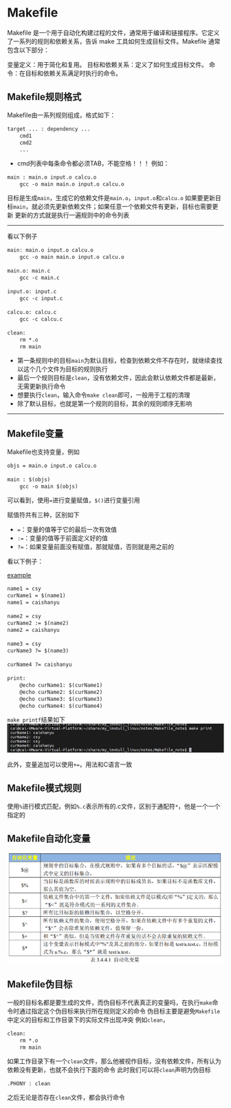 # Makefile

Makefile 是一个用于自动化构建过程的文件，通常用于编译和链接程序。它定义了一系列的规则和依赖关系，告诉 make 工具如何生成目标文件。Makefile 通常包含以下部分：

变量定义：用于简化和复用。
目标和依赖关系：定义了如何生成目标文件。
命令：在目标和依赖关系满足时执行的命令。

## Makefile规则格式

Makefile由一系列规则组成，格式如下：
```
target ... : dependency ...
    cmd1
    cmd2
    ...
```
- cmd列表中每条命令都必须TAB，不能空格！！！
例如：
```
main : main.o input.o calcu.o
    gcc -o main main.o input.o calcu.o
```
目标是生成`main`，生成它的依赖文件是`main.o`，`input.o`和`calcu.o`
如果要更新目标`main`，就必须先更新依赖文件；如果任意一个依赖文件有更新，目标也需要更新
更新的方式就是执行一遍规则中的命令列表

---
看以下例子
```
main: main.o input.o calcu.o
    gcc -o main main.o input.o calcu.o

main.o: main.c
    gcc -c main.c

input.o: input.c
    gcc -c input.c

calcu.o: calcu.c
    gcc -c calcu.c

clean:
    rm *.o
    rm main
```

- 第一条规则中的目标`main`为默认目标，检查到依赖文件不存在时，就继续查找以这个几个文件为目标的规则执行
- 最后一个规则目标是`clean`，没有依赖文件，因此会默认依赖文件都是最新，无需更新执行命令
- 想要执行`clean`，输入命令`make clean`即可，一般用于工程的清理
- 除了默认目标，也就是第一个规则的目标，其余的规则顺序无影响

---

## Makefile变量

Makefile也支持变量，例如

```
objs = main.o input.o calcu.o

main : $(objs)
    gcc -o main $(objs)
```

可以看到，使用`=`进行变量赋值，`$()`进行变量引用

赋值符共有三种，区别如下

- `=`：变量的值等于它的最后一次有效值
- `:=`：变量的值等于前面定义好的值
- `?=`：如果变量前面没有赋值，那就赋值，否则就是用之前的

看以下例子：

[example](./Makefile)
```
name1 = csy
curName1 = $(name1)
name1 = caishanyu

name2 = csy
curName2 := $(name2)
name2 = caishanyu

name3 = csy
curName3 ?= $(name3)

curName4 ?= caishanyu

print:
	@echo curName1: $(curName1)
	@echo curName2: $(curName2)
	@echo curName3: $(curName3)
	@echo curName4: $(curName4)
```
`make printf`结果如下
![makefile](https://github.com/sybc120404/image4md/blob/main/makefile.png)

此外，变量追加可以使用`+=`，用法和C语言一致

## Makefile模式规则

使用`%`进行模式匹配，例如`%.c`表示所有的.c文件，区别于通配符`*`，他是一个一个指定的

## Makefile自动化变量

![autoVal](https://github.com/sybc120404/image4md/blob/main/autoVal.png)

## Makefile伪目标

一般的目标名都是要生成的文件，而伪目标不代表真正的变量吗，在执行`make`命令时通过指定这个伪目标来执行所在规则定义的命令
伪目标主要是避免`Makefile`中定义的目标和工作目录下的实际文件出现冲突
例如`clean`，

```
clean:
    rm *.o
    rm main
```

如果工作目录下有一个`clean`文件，那么他被视作目标，没有依赖文件，所有认为依赖没有更新，也就不会执行下面的命令
此时我们可以将`clean`声明为伪目标
```
.PHONY : clean
```
之后无论是否存在`clean`文件，都会执行命令

